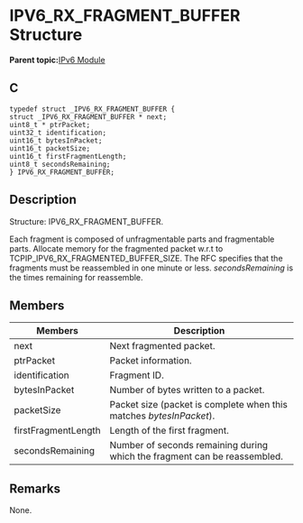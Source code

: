 # IPV6\_RX\_FRAGMENT\_BUFFER Structure

**Parent topic:**[IPv6 Module](GUID-F2484EF9-7914-43EE-A5B7-4FFDC27C8135.md)

## C

```
typedef struct _IPV6_RX_FRAGMENT_BUFFER {
struct _IPV6_RX_FRAGMENT_BUFFER * next;
uint8_t * ptrPacket;
uint32_t identification;
uint16_t bytesInPacket;
uint16_t packetSize;
uint16_t firstFragmentLength;
uint8_t secondsRemaining;
} IPV6_RX_FRAGMENT_BUFFER;
```

## Description

Structure: IPV6\_RX\_FRAGMENT\_BUFFER.

Each fragment is composed of unfragmentable parts and fragmentable parts. Allocate memory for the fragmented packet w.r.t to TCPIP\_IPV6\_RX\_FRAGMENTED\_BUFFER\_SIZE. The RFC specifies that the fragments must be reassembled in one minute or less. *secondsRemaining* is the times remaining for reassemble.

## Members

|Members|Description|
|-------|-----------|
|next|Next fragmented packet.|
|ptrPacket|Packet information.|
|identification|Fragment ID.|
|bytesInPacket|Number of bytes written to a packet.|
|packetSize|Packet size \(packet is complete when this matches *bytesInPacket*\).|
|firstFragmentLength|Length of the first fragment.|
|secondsRemaining|Number of seconds remaining during which the fragment can be reassembled.|

## Remarks

None.

